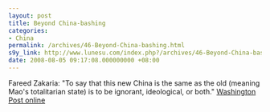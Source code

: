 ```yaml
---
layout: post
title: Beyond China-bashing
categories:
- China
permalink: /archives/46-Beyond-China-bashing.html
s9y_link: http://www.lunesu.com/index.php?/archives/46-Beyond-China-bashing.html
date: 2008-08-05 09:17:08.000000000 +08:00
---
```

Fareed Zakaria: "To say that this new China is the same as the old (meaning Mao's totalitarian state) is to be ignorant, ideological, or both." <a href="http://newsweek.washingtonpost.com/postglobal/fareed_zakaria/2008/08/beyond_china-bashing.html?wpisrc=newsletter&wpisrc=newsletter">Washington Post online</a><br />
<br />
